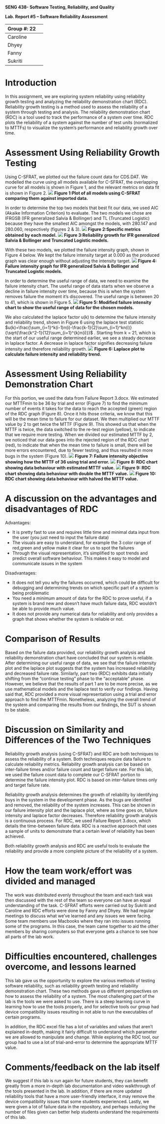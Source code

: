 **SENG 438- Software Testing, Reliability, and Quality**

**Lab. Report \#5 – Software Reliability Assessment**

| Group \#:  22     |   |
|-----------------|---|
| Caroline                |   |
|  Dhyey  |   |
| Fanny                |   |
| Sukriti                |   |


# Introduction
In this assignment, we are exploring system reliability using reliability growth testing and analyzing the reliability demonstration chart (RDC). Reliability growth testing is a method used to assess the reliability of a system through testing and analysis. The reliability demonstration chart (RDC) is a tool used to track the performance of a system over time. RDC plots the reliability of a system against the number of test units (normalized to MTTFs) to visualize the system’s performance and reliability growth over time. 

# Assessment Using Reliability Growth Testing 
Using C-SFRAT, we plotted out the failure count data for CDS.DAT. We modelled the curve using all models available for C-SFRAT, the overlapping curve for all models is shown in Figure 1, and the relevant metrics on data fit is shown in Figure 2.
![](./media/Figure1.png)
**Figure 1:Plot of all models using C-SFRAT comparing them against imported data.**

In order to determine the top two models that best fit our data, we used AIC (Akaike Information Criterion) to evaluate. The two models we chose are IFRGSB (IFR generalized Salvia & Bollinger) and TL (Truncated Logistic) because they have the smallest AIC amongst the models, with 280.147 and 280.060, respectively (figures 2 & 3).
![](./media/Figure2.png)
**Figure 2:Specific metrics obtained by each model.**
![](./media/Figure3.png)
**Figure 3:Reliability growth for IFR generalized Salvia & Bollinger and Truncated Logistic models.**

With these two models, we plotted the failure intensity graph, shown in Figure 4 below. We kept the failure intensity target at 0.000 as the produced graph was clear enough without adjusting the intensity target. 
![](./media/Figure4.png)
**Figure 4: Failure intensity graph for IFR generalized Salvia & Bollinger and Truncated Logistic models.**

In order to determine the useful range of data, we need to examine the failure intensity chart. The useful range of data starts when we observe a decline in failure intensity over time, because this is when the system removes failure the moment it’s discovered. The useful range is between 20 to 41, which is shown in Figure 5.
![](./media/Figure5.png)
**Figure 5: Modified failure intensity chart to show the useful range of data for the chosen models.**


We also calculated the laplace factor u(k) to determine the failure intensity and reliability trend, shown in Figure 6 using the laplace test statistic $u(k)=\frac{\sum_{i=1}^k(i-1)n(i)-\frac{k-1}{2}\sum_{i=1}^kn(i)}{\sqrt{\frac{k^2-1}{12}\sum_{i=1}^{k}n(i)}}$ . Starting from k = 21, which is the start of our useful range determined earlier, we see a steady decrease in laplace factor. A decrease in laplace factor signifies decreasing failure intensity and therefore reliability growth.
![](./media/Figure6.png)
**Figure 6: Laplace plot to calculate failure intensity and reliability trend.**

# Assessment Using Reliability Demonstration Chart 

For this portion, we used the data from Failure Report 3.docx. We estimated our MTTFmin to be 36 by trial and error (Figure 7) to find the minimum number of events it takes for the data to reach the accepted (green) region of the RDC graph (Figure 8). Once it hits those criteria, we know that this will be the mean time to failure for our dataset. We then multiplied our MTTF value by 2 to get twice the MTTF (Figure 9). This showed us that when the MTTF is twice, the data switched to the re-test region (yellow), to indicate that we require more testing. When we divided our estimated MTTF by 2, we noticed that our data goes into the rejected region of the RDC chart (red), to indicate that when the mean time to failure is small, there will be more errors encountered, due to fewer testing, and thus resulted in more bugs in the system (Figure 10).
![](./media/Figure7.png)
**Figure 7: Failure intensity objective showing how the MTTF of 36 using trial and error.**
![](./media/Figure8.png) 
**Figure 8: RDC chart showing data behaviour with estimated MTTF value.**
![](./media/Figure9.png)
**Figure 9: RDC chart showing data behaviour with double the MTTF value.**
![](./media/Figure10.png)
**Figure 10: RDC chart showing data behaviour with halved the MTTF value.**

# A discussion on the advantages and disadvantages of RDC
Advantages: 
- It is pretty fast to use and requires little time and minimal data input from the user (you just need to input the failure data)
- The visuals are easy to understand, for example the 3 color range of red,green and yellow make it clear for us to spot the failures
- Through the visual representation, it’s simplified to spot trends and predict overall software behaviour. This makes it easy to model and communicate issues in the system


Disadvantages:
- It does not tell you why the failures occurred, which could be difficult for debugging and determining trends on which specific part of a system is being problematic
- You need a minimum amount of data for the RDC to prove useful, if a system is brand new and doesn’t have much failure data, RDC wouldn’t be able to provide much value.
- It does not provide any numerical data for reliability and only provides a graph that shows whether the system is reliable or not. 

# Comparison of Results
Based on the failure data provided, our reliability growth analysis and reliability demonstration chart have concluded that our system is reliable. After determining our useful range of data, we see that the failure intensity plot and the laplace plot suggests that the system has increased reliability and decreased failure rate. Similarly, part two (RDC) exhibits data initially shifting from the “continue testing” phase to the “acceptable” phase. However, we believe that the results of part 1 are to be more precise, as we use mathematical models and the laplace test to verify our findings. Having said that, RDC provided a more visual representation using a trial and error approach to find the MTTFmin. Nonetheless, analyzing the overall trend of the system and comparing the results from our findings, the SUT is shown to be stable.

# Discussion on Similarity and Differences of the Two Techniques
Reliability growth analysis (using C-SFRAT) and RDC are both techniques to assess the reliability of a system. Both techniques require data failure to calculate reliability metrics. Reliability growth analysis can be based on inter-failure times and/or failure count and target failure rate. For this lab, we used the failure count data to complete our C-SFRAT portion to determine the failure intensity plot. RDC is based on inter-failure times only and target failure rate.

Reliability growth analysis determines the growth of reliability by identifying buys in the system in the development phase. As the bugs are identified and removed, the reliability of the system increases. This can be shown in our failure intensity plot and the laplace plot, where as time goes on, failure intensity and laplace factor decreases. Therefore reliability growth analysis is a continuous process. For RDC, we used Failure Report 3.docx, which details the time-between failure data. RDC is a reactive approach that uses a sample of units to demonstrate that a certain level of reliability has been achieved. 

Both reliability growth analysis and RDC are useful tools to evaluate the reliability and provide a more complete picture of the reliability of a system. 

# How the team work/effort was divided and managed
The work was distributed evenly throughout the team and each task was then discussed with the rest of the team so everyone can have an equal understanding of the task. C-SFRAT efforts were carried out by Sukriti and Caroline and RDC efforts were done by Fanny and Dhyey. We had regular meetings to discuss what we’ve learned and any issues we were facing. Some team members use Macbooks where they ran into issues running some of the programs. In this case, the team came together to aid the other members by sharing computers so that everyone gets a chance to see how all parts of the lab work.

# Difficulties encountered, challenges overcome, and lessons learned
This lab gave us the opportunity to explore the various methods of testing software reliability, such as reliability growth testing and reliability demonstration chart. These two methods gave us different perspectives on how to assess the reliability of a system. The most challenging part of the lab is the tools we were asked to use. There is a steep learning curve in learning how to use the tools properly, and for selective tools our group had device compatibility issues resulting in not able to run the executables of certain programs. 

In addition, the RDC excel file has a lot of variables and values that aren’t explained in-depth, making it fairly difficult to understand which parameter we are allowed to manipulate and change.  While exploring the RDC tool, our group had to use a lot of trial-and-error to determine the appropriate MTTF value.


# Comments/feedback on the lab itself
We suggest if this lab is run again for future students, they can benefit greatly from a more in-depth lab documentation and video walkthrough of the tools presented in the lab. In addition, if there are more updated reliability tools that have a more user-friendly interface, it may remove the device compatibility issues that some students experienced. Lastly, we were given a lot of failure data in the repository, and perhaps reducing the number of files given can better help students understand the requirements of this lab.
